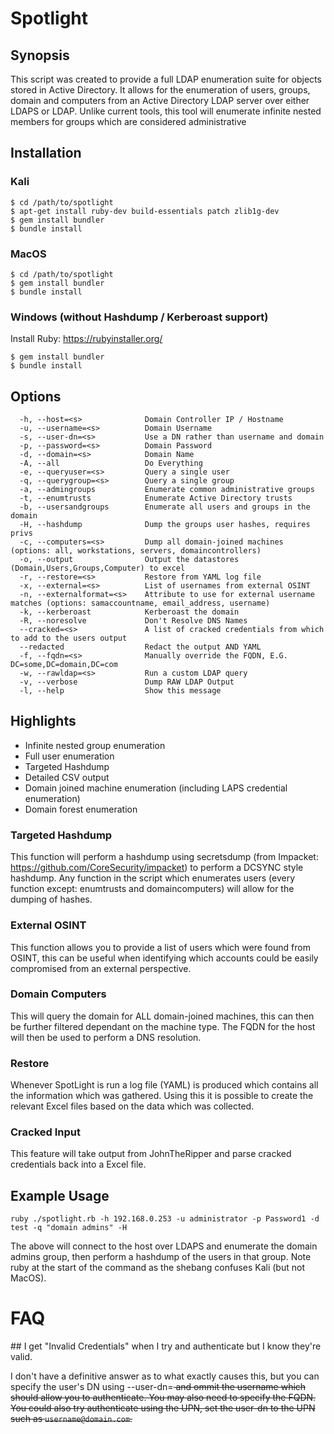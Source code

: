 # Spotlight

## Synopsis

This script was created to provide a full LDAP enumeration suite for objects stored in Active Directory. It allows for the enumeration of users, groups, domain and computers from an Active Directory LDAP server over either LDAPS or LDAP. 
Unlike current tools, this tool will enumerate infinite nested members for groups which are considered administrative

## Installation

### Kali

```
$ cd /path/to/spotlight
$ apt-get install ruby-dev build-essentials patch zlib1g-dev
$ gem install bundler
$ bundle install
```

### MacOS

```
$ cd /path/to/spotlight
$ gem install bundler
$ bundle install
```

### Windows (without Hashdump / Kerberoast support)

Install Ruby: https://rubyinstaller.org/
```
$ gem install bundler
$ bundle install
```

## Options

```
  -h, --host=<s>              Domain Controller IP / Hostname
  -u, --username=<s>          Domain Username
  -s, --user-dn=<s>           Use a DN rather than username and domain
  -p, --password=<s>          Domain Password
  -d, --domain=<s>            Domain Name
  -A, --all                   Do Everything
  -e, --queryuser=<s>         Query a single user
  -q, --querygroup=<s>        Query a single group
  -a, --admingroups           Enumerate common administrative groups
  -t, --enumtrusts            Enumerate Active Directory trusts
  -b, --usersandgroups        Enumerate all users and groups in the domain
  -H, --hashdump              Dump the groups user hashes, requires privs
  -c, --computers=<s>         Dump all domain-joined machines (options: all, workstations, servers, domaincontrollers)
  -o, --output                Output the datastores (Domain,Users,Groups,Computer) to excel
  -r, --restore=<s>           Restore from YAML log file
  -x, --external=<s>          List of usernames from external OSINT
  -n, --externalformat=<s>    Attribute to use for external username matches (options: samaccountname, email_address, username)
  -k, --kerberoast            Kerberoast the domain
  -R, --noresolve             Don't Resolve DNS Names
  --cracked=<s>               A list of cracked credentials from which to add to the users output
  --redacted                  Redact the output AND YAML
  -f, --fqdn=<s>              Manually override the FQDN, E.G. DC=some,DC=domain,DC=com
  -w, --rawldap=<s>           Run a custom LDAP query
  -v, --verbose               Dump RAW LDAP Output
  -l, --help                  Show this message
```

## Highlights

- Infinite nested group enumeration
- Full user enumeration
- Targeted Hashdump
- Detailed CSV output
- Domain joined machine enumeration (including LAPS credential enumeration)
- Domain forest enumeration

### Targeted Hashdump

This function will perform a hashdump using secretsdump (from Impacket: https://github.com/CoreSecurity/impacket) to perform a DCSYNC style hashdump.
Any function in the script which enumerates users (every function except: enumtrusts and domaincomputers) will allow for the dumping of hashes.

### External OSINT

This function allows you to provide a list of users which were found from OSINT, this can be useful when identifying which accounts could be easily compromised from an external perspective.

### Domain Computers

This will query the domain for ALL domain-joined machines, this can then be further filtered dependant on the machine type. The FQDN for the host will then be used to perform a DNS resolution.

### Restore

Whenever SpotLight is run a log file (YAML) is produced which contains all the information which was gathered. Using this it is possible to create the relevant Excel files based on the data which was collected.

### Cracked Input

This feature will take output from JohnTheRipper and parse cracked credentials back into a Excel file.


## Example Usage

```
ruby ./spotlight.rb -h 192.168.0.253 -u administrator -p Password1 -d test -q "domain admins" -H
```
The above will connect to the host over LDAPS and enumerate the domain admins group, then perform a hashdump of the users in that group. Note ruby at the start of the command as the shebang confuses Kali (but not MacOS).


# FAQ

## I get "Invalid Credentials" when I try and authenticate but I know they're valid.

I don't have a definitive answer as to what exactly causes this, but you can specify the user's DN using --user-dn=<s> and ommit the username which should allow you to authenticate. You may also need to specify the FQDN.
You could also try authenticate using the UPN, set the user-dn to the UPN such as `username@domain.com`.
